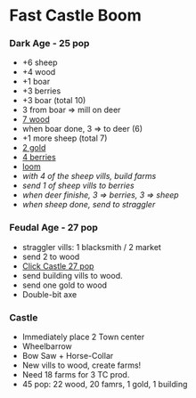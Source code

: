 # Fast Castle Boom

<div class="row">
<div class="col">

### Dark Age - 25 pop

- +6 sheep
- +4 wood
- +1 boar
- +3 berries
- +3 boar (total 10)
- 3 from boar => mill on deer
- <u>7 wood</u>
- when boar done, 3 => to deer (6)
- +1 more sheep (total 7)
- <u>2 gold</u>
- <u>4 berries</u>
- <u>loom</u>
- _with 4 of the sheep vills, build farms_
- _send 1 of sheep vills to berries_
- _when deer finishe, 3 => berries, 3 => sheep_
- _when sheep done, send to straggler_

</div>
<div class="col">

### Feudal Age - 27 pop

- straggler vills: 1 blacksmith / 2 market
- send 2 to wood
- <u>Click Castle 27 pop</u>
- send building vills to wood.
- send one gold to wood
- Double-bit axe

</div>
</div>

### Castle

- Immediately place 2 Town center
- Wheelbarrow
- Bow Saw + Horse-Collar
- New vills to wood, create farms!
- Need 18 farms for 3 TC prod.
- 45 pop: 22 wood, 20 famrs, 1 gold, 1 building
